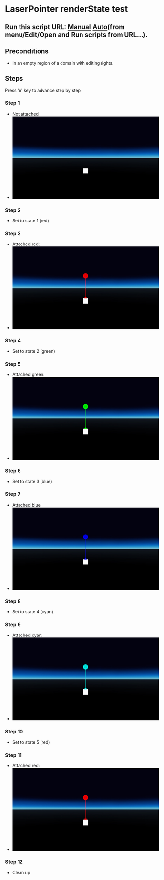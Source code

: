 # LaserPointer renderState test
## Run this script URL: [Manual](./test.js?raw=true)   [Auto](./testAuto.js?raw=true)(from menu/Edit/Open and Run scripts from URL...).

## Preconditions
- In an empty region of a domain with editing rights.

## Steps
Press 'n' key to advance step by step

### Step 1
- Not attached
- ![](./ExpectedImage_00000.png)
### Step 2
- Set to state 1 (red)
### Step 3
- Attached red:
- ![](./ExpectedImage_00001.png)
### Step 4
- Set to state 2 (green)
### Step 5
- Attached green:
- ![](./ExpectedImage_00002.png)
### Step 6
- Set to state 3 (blue)
### Step 7
- Attached blue:
- ![](./ExpectedImage_00003.png)
### Step 8
- Set to state 4 (cyan)
### Step 9
- Attached cyan:
- ![](./ExpectedImage_00004.png)
### Step 10
- Set to state 5 (red)
### Step 11
- Attached red:
- ![](./ExpectedImage_00005.png)
### Step 12
- Clean up
